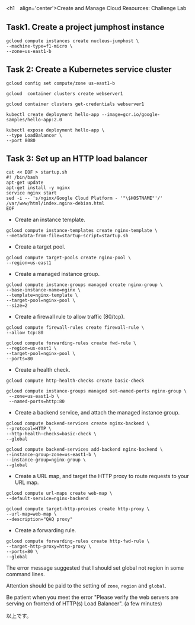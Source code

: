 <h1　align='center'>Create and Manage Cloud Resources: Challenge Lab</h1>
<h2>Task1. Create a project jumphost instance</h2>

```
gcloud compute instances create nucleus-jumphost \
--machine-type=f1-micro \
--zone=us-east1-b
```

<h2>Task 2: Create a Kubernetes service cluster</h2>

```
gcloud config set compute/zone us-east1-b
```

```
gcloud  container clusters create webserver1
```

```
gcloud container clusters get-credentials webserver1
```

```
kubectl create deployment hello-app --image=gcr.io/google-samples/hello-app:2.0
```

```
kubectl expose deployment hello-app \
--type LoadBalancer \
--port 8080
```

<h2>Task 3: Set up an HTTP load balancer</h2>

```
cat << EOF > startup.sh
#! /bin/bash
apt-get update
apt-get install -y nginx
service nginx start
sed -i -- 's/nginx/Google Cloud Platform - '"\$HOSTNAME"'/' /var/www/html/index.nginx-debian.html
EOF
```

* Create an instance template.

```
gcloud compute instance-templates create nginx-template \
--metadata-from-file=startup-script=startup.sh
```

* Create a target pool.
```
gcloud compute target-pools create nginx-pool \
--region=us-east1
```

* Create a managed instance group.
```
gcloud compute instance-groups managed create nginx-group \
--base-instance-name=nginx \
--template=nginx-template \
--target-pool=nginx-pool \
--size=2
```

* Create a firewall rule to allow traffic (80/tcp).
```
gcloud compute firewall-rules create firewall-rule \
--allow tcp:80
```

```
gcloud compute forwarding-rules create fwd-rule \
--region=us-east1 \
--target-pool=nginx-pool \
--ports=80
```

* Create a health check.
```
gcloud compute http-health-checks create basic-check
```

```
gcloud compute instance-groups managed set-named-ports nginx-group \
 --zone=us-east1-b \
 --named-ports=http:80
```

* Create a backend service, and attach the managed instance group.
```
gcloud compute backend-services create nginx-backend \
--protocol=HTTP \
--http-health-checks=basic-check \
--global
```

```
gcloud compute backend-services add-backend nginx-backend \
--instance-group-zone=us-east1-b \
--instance-group=nginx-group \
--global
```

* Create a URL map, and target the HTTP proxy to route requests to your URL map.
```
gcloud compute url-maps create web-map \
--default-service=nginx-backend
```

```
gcloud compute target-http-proxies create http-proxy \
--url-map=web-map \
--description="QAQ proxy"
```

* Create a forwarding rule.

```
gcloud compute forwarding-rules create http-fwd-rule \
--target-http-proxy=http-proxy \
--ports=80 \
--global
```

The error message suggested that I should set global not region in some command lines.

Attention should be paid to the setting of `zone`, `region` and `global`.

Be patient when you meet the error "Please verify the web servers are serving on frontend of HTTP(s) Load Balancer". (a few minutes)

以上です。
